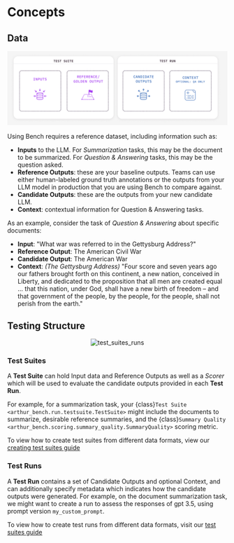 # Concepts
## Data
<!-- ![ref_df](img/Reference_df.png) -->
<p align="center">
<img src="./_static/img/Reference_df.png" alt="Reference_df" width="750"/>

Using Bench requires a reference dataset, including information such as:
- **Inputs** to the LLM. For *Summarization* tasks, this may be the document to be summarized. For *Question & Answering* tasks, this may be the question asked.
- **Reference Outputs**: these are your baseline outputs. Teams can use either human-labeled ground truth annotations or the outputs from your LLM model in production that you are using Bench to compare against.
- **Candidate Outputs**: these are the outputs from your new candidate LLM.
- **Context**: contextual information for Question & Answering tasks.

[//]: # (TODO: are the latter  two part of the reference dataset?)

As an example, consider the task of *Question & Answering* about specific documents: 

 - **Input**: "What war was referred to in the Gettysburg Address?"
 - **Reference Output**: The American Civil War
 - **Candidate Output**: The American War
 - **Context**: _(The Gettysburg Address)_ "Four score and seven years ago our fathers brought forth on this continent, a new nation, conceived in Liberty, and dedicated to the proposition that all men are created equal ... that this nation, under God, shall have a new birth of freedom – and that government of the people, by the people, for the people, shall not perish from the earth."

## Testing Structure
 
<p align="center">
<img src="./_static/img/test_suite_run.png" alt="test_suites_runs" width="750"/>

### Test Suites

A **Test Suite** can hold Input data and Reference Outputs as well as a _Scorer_ which will be used to evaluate the candidate outputs provided in each **Test Run**. 

For example, for a summarization task, your {class}`Test Suite <arthur_bench.run.testsuite.TestSuite>` might include the documents to summarize, desirable reference summaries, and the {class}`Summary Quality <arthur_bench.scoring.summary_quality.SummaryQuality>` scoring metric.

To view how to create test suites from different data formats, view our [creating test suites guide](creating_test_suites.md)


### Test Runs

A **Test Run** contains a set of Candidate Outputs and optional Context, and can additionally specify metadata which indicates how the candidate outputs were generated. For example, on the document summarization task, we might want to create a run to assess the responses of gpt 3.5, using prompt version `my_custom_prompt`.

To view how to create test runs from different data formats, visit our [test suites guide](creating_test_suites.md)
